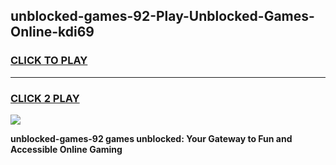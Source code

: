 
## unblocked-games-92-Play-Unblocked-Games-Online-kdi69
<h3>
<a href="https://premium76.site?title=unblocked-games-92&ref=25A">CLICK TO PLAY</a></h3>
<hr>

<h3>
<a href="https://premium76.site?title=unblocked-games-92&ref=25A">CLICK 2 PLAY</a>
  
</h3>

<a href="https://premium76.site?title=unblocked-games-92&ref=25A"><img src="https://clearcache.store/games.png"></a>


**unblocked-games-92 games unblocked: Your Gateway to Fun and Accessible Online Gaming**
